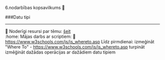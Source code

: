 6.nodarbības kopsavilkums :pushpin:  

###Datu tipi  
***
:link: Noderīgi resursi par tēmu: [šeit](https://developer.mozilla.org/en-US/docs/Web/JavaScript/Data_structures#number_type)  
:home: Mājas darbs ar scriptiem:
:link: https://www.w3schools.com/js/js_whereto.asp
Līdz pirmdienai:
izmeģināt "Where To" - https://www.w3schools.com/js/js_whereto.asp
turpināt izmēģināt dažādas operācijas ar dažādiem datu tipiem
